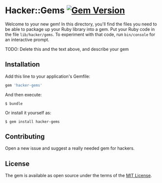 # Hacker::Gems [![Gem Version](https://badge.fury.io/rb/hacker-gems.svg)](https://badge.fury.io/rb/hacker-gems)

Welcome to your new gem! In this directory, you'll find the files you need to be able to package up your Ruby library into a gem. Put your Ruby code in the file `lib/hacker/gems`. To experiment with that code, run `bin/console` for an interactive prompt.

TODO: Delete this and the text above, and describe your gem

## Installation

Add this line to your application's Gemfile:

```ruby
gem 'hacker-gems'
```

And then execute:

    $ bundle

Or install it yourself as:

    $ gem install hacker-gems

## Contributing

Open a new issue and suggest a really needed gem for hackers.

## License

The gem is available as open source under the terms of the [MIT License](http://opensource.org/licenses/MIT).

